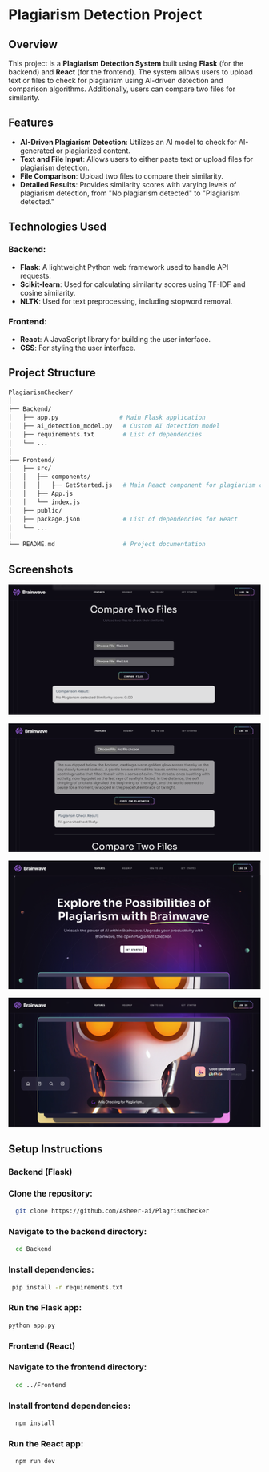 # Plagiarism Detection Project

## Overview

This project is a **Plagiarism Detection System** built using **Flask** (for the backend) and **React** (for the frontend). The system allows users to upload text or files to check for plagiarism using AI-driven detection and comparison algorithms. Additionally, users can compare two files for similarity.

## Features

- **AI-Driven Plagiarism Detection**: Utilizes an AI model to check for AI-generated or plagiarized content.
- **Text and File Input**: Allows users to either paste text or upload files for plagiarism detection.
- **File Comparison**: Upload two files to compare their similarity.
- **Detailed Results**: Provides similarity scores with varying levels of plagiarism detection, from "No plagiarism detected" to "Plagiarism detected."

## Technologies Used

### Backend:
- **Flask**: A lightweight Python web framework used to handle API requests.
- **Scikit-learn**: Used for calculating similarity scores using TF-IDF and cosine similarity.
- **NLTK**: Used for text preprocessing, including stopword removal.

### Frontend:
- **React**: A JavaScript library for building the user interface.
- **CSS**: For styling the user interface.

## Project Structure

```bash
PlagiarismChecker/
│
├── Backend/
│   ├── app.py                 # Main Flask application
│   ├── ai_detection_model.py   # Custom AI detection model
│   ├── requirements.txt        # List of dependencies
│   └── ...
│
├── Frontend/
│   ├── src/
│   │   ├── components/
│   │   │   ├── GetStarted.js   # Main React component for plagiarism check
│   │   ├── App.js
│   │   └── index.js
│   ├── public/
│   ├── package.json            # List of dependencies for React
│   └── ...
│
└── README.md                   # Project documentation
```
## Screenshots

![App Screenshot](https://github.com/Asheer-ai/PlagrismChecker/blob/5055aa1f593535cef815adfab4c3148193499d61/Screenshot%202024-09-21%20010623.png)

![App Screenshot](https://github.com/Asheer-ai/PlagrismChecker/blob/f905e79ae7ff0c2aa0c261243295bc7905ee82dd/Screenshot%202024-09-21%20010534.png)

![App Screenshot](https://github.com/Asheer-ai/PlagrismChecker/blob/18ba1a86c2fd877fc41adeaedf5dbc9a12561c11/Screenshot%202024-09-21%20004939.png)

![App Screenshot](https://github.com/Asheer-ai/PlagrismChecker/blob/cf062b7f3e44cb2f19ee2a82aed8c2b7c55de4f0/Screenshot%202024-09-21%20010515.png)

## Setup Instructions

### Backend (Flask)

### Clone the repository:

```bash
  git clone https://github.com/Asheer-ai/PlagrismChecker
```
### Navigate to the backend directory:

```bash
  cd Backend
```

### Install dependencies:

```bash
 pip install -r requirements.txt
```

### Run the Flask app:
```bash
python app.py
```

### Frontend (React)

### Navigate to the frontend directory:

```bash
  cd ../Frontend
```
### Install frontend dependencies:
```bash
  npm install

```
### Run the React app:
```bash
  npm run dev

```
